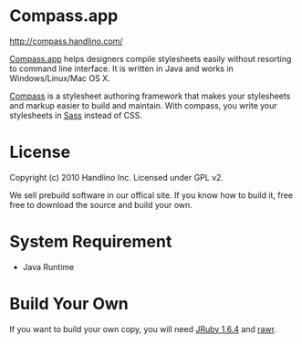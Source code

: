 # Compass.app

http://compass.handlino.com/

[Compass.app](http://compass.handlino.com/) helps designers compile stylesheets easily without resorting to command line interface. It is written in Java and works in Windows/Linux/Mac OS X.

[Compass](http://compass-style.org/) is a stylesheet authoring framework that makes your stylesheets and markup easier to build and maintain. With compass, you write your stylesheets in [Sass](http://sass-lang.com/) instead of CSS.

# License

Copyright (c) 2010 Handlino Inc.
Licensed under GPL v2.

We sell prebuild software in our offical site. If you know how to build it, free free to download the source and build your own.

# System Requirement

* Java Runtime

# Build Your Own

If you want to build your own copy, you will need [JRuby 1.6.4](http://jruby.org/) and [rawr](http://rawr.rubyforge.org/).
